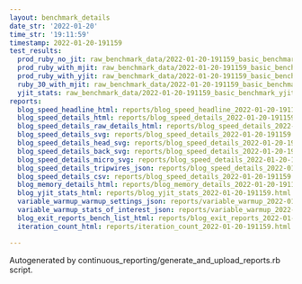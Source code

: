 ```yaml
---
layout: benchmark_details
date_str: '2022-01-20'
time_str: '19:11:59'
timestamp: 2022-01-20-191159
test_results:
  prod_ruby_no_jit: raw_benchmark_data/2022-01-20-191159_basic_benchmark_prod_ruby_no_jit.json
  prod_ruby_with_mjit: raw_benchmark_data/2022-01-20-191159_basic_benchmark_prod_ruby_with_mjit.json
  prod_ruby_with_yjit: raw_benchmark_data/2022-01-20-191159_basic_benchmark_prod_ruby_with_yjit.json
  ruby_30_with_mjit: raw_benchmark_data/2022-01-20-191159_basic_benchmark_ruby_30_with_mjit.json
  yjit_stats: raw_benchmark_data/2022-01-20-191159_basic_benchmark_yjit_stats.json
reports:
  blog_speed_headline_html: reports/blog_speed_headline_2022-01-20-191159.html
  blog_speed_details_html: reports/blog_speed_details_2022-01-20-191159.html
  blog_speed_details_raw_details_html: reports/blog_speed_details_2022-01-20-191159.raw_details.html
  blog_speed_details_svg: reports/blog_speed_details_2022-01-20-191159.svg
  blog_speed_details_head_svg: reports/blog_speed_details_2022-01-20-191159.head.svg
  blog_speed_details_back_svg: reports/blog_speed_details_2022-01-20-191159.back.svg
  blog_speed_details_micro_svg: reports/blog_speed_details_2022-01-20-191159.micro.svg
  blog_speed_details_tripwires_json: reports/blog_speed_details_2022-01-20-191159.tripwires.json
  blog_speed_details_csv: reports/blog_speed_details_2022-01-20-191159.csv
  blog_memory_details_html: reports/blog_memory_details_2022-01-20-191159.html
  blog_yjit_stats_html: reports/blog_yjit_stats_2022-01-20-191159.html
  variable_warmup_warmup_settings_json: reports/variable_warmup_2022-01-20-191159.warmup_settings.json
  variable_warmup_stats_of_interest_json: reports/variable_warmup_2022-01-20-191159.stats_of_interest.json
  blog_exit_reports_bench_list_html: reports/blog_exit_reports_2022-01-20-191159.bench_list.html
  iteration_count_html: reports/iteration_count_2022-01-20-191159.html

---
```

Autogenerated by continuous_reporting/generate_and_upload_reports.rb script.
